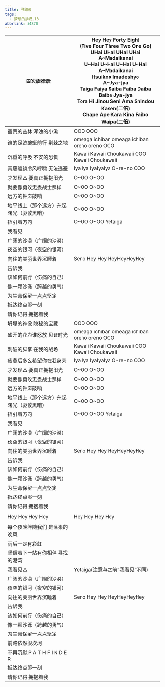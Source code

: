 ```yaml
---
title: 寻路者
tags:
  - 梦想的旗帜,13
abbrlink: 54870
---
```

|四次旋律后|Hey Hey Forty Eight<br>(Five Four Three Two One Go)<br>UHai UHai UHai UHai<br>A~Madaikanai<br>U~Hai U~Hai U~Hai U~Hai<br>A~Madaikanai<br>Itsuikno Imadeshyo<br>A~Jya-jya<br>Taiga Faiya Saiba Faiba Daiba Baiba Jya-jya<br>Tora Hi Jinou Seni Ama Shindou Kasen(二倍)<br>Chape Ape Kara Kina Faibo Waipa(二倍)|
|--|--|
|蛮荒的丛林 浑浊的小溪|OOO OOO|
|谁的足迹蜿蜒前行 荆棘之地|omeaga ichiban omeaga ichiban oreno oreno OOO|
|沉重的呼吸 不安的恐惧|Kawaii Kawaii Choukawaii OOO Kawaii Choukawaii|
|青藤缠绕冷风呼啸 无法逃避|Iya Iya IyaIyaIya O-re-no OOO|
|才发现△ 要真正拥抱阳光|O~OO O~OO|
|就要像勇敢无畏战士那样|O~OO O~OO|
|远方的钟声敲响|O~OO O~OO|
|地平线上（那个远方）升起曙光（驱散黑暗）|O~OO O~OO|
|指引着方向|O~OO O~OO Yetaiga|
|我看见|      |
|广阔的沙漠（广阔的沙漠）|      |
|夜空的银河（夜空的银河）|      |
|向往的美丽世界沉睡着|Seno Hey Hey HeyHeyHeyHey|
|告诉我|      |
|该如何前行（伤痛的自己）|      |
|像一颗沙砾（跨越的勇气）|      |
|为生命保留一点点坚定|      |
|抵达终点那一刻|      |
|请你记得 拥抱着我|      |
|坍塌的神像 隐秘的宝藏|OOO OOO|
|盛开的花为谁怒放 见证时光|omeaga ichiban omeaga ichiban oreno oreno OOO|
|刺破的脚掌 在我的战场|Kawaii Kawaii Choukawaii OOO Kawaii Choukawaii|
|疲惫后多么希望你在我身旁|Iya Iya IyaIyaIya O-re-no OOO|
|才发现△ 要真正拥抱阳光|O~OO O~OO|
|就要像勇敢无畏战士那样|O~OO O~OO|
|远方的钟声敲响|O~OO O~OO|
|地平线上（那个远方）升起曙光（驱散黑暗）|O~OO O~OO|
|指引着方向|O~OO O~OO Yetaiga|
|我看见|      |
|广阔的沙漠（广阔的沙漠）|      |
|夜空的银河（夜空的银河）|      |
|向往的美丽世界沉睡着|Seno Hey Hey HeyHeyHeyHey|
|告诉我|      |
|该如何前行（伤痛的自己）|      |
|像一颗沙砾（跨越的勇气）|      |
|为生命保留一点点坚定|      |
|抵达终点那一刻|      |
|请你记得 拥抱着我|      |
|      |      |
|Hey Hey Hey Hey|Hey Hey Hey Hey|
|      |      |
|每个夜晚伴随我们 是温柔的晚风|      |
|雨后一定有彩虹|      |
|坚信着下一站有你相伴 寻找的港湾|      |
|我看见△|Yetaiga(注意与之前“我看见”不同)|
|广阔的沙漠（广阔的沙漠）|      |
|夜空的银河（夜空的银河）|      |
|向往的美丽世界沉睡着|Seno Hey Hey HeyHeyHeyHey|
|告诉我|      |
|该如何前行（伤痛的自己）|      |
|像一颗沙砾（跨越的勇气）|      |
|为生命保留一点点坚定|      |
|前路依然很坎坷|      |
|不再沉默 P A T H F I N D E R|      |
|抵达终点那一刻|      |
|请你记得 拥抱着我|      |